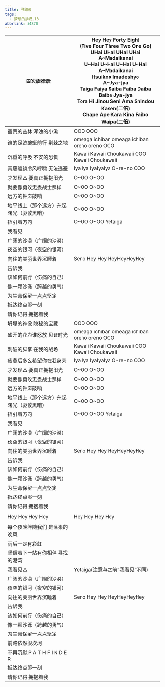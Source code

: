 ```yaml
---
title: 寻路者
tags:
  - 梦想的旗帜,13
abbrlink: 54870
---
```

|四次旋律后|Hey Hey Forty Eight<br>(Five Four Three Two One Go)<br>UHai UHai UHai UHai<br>A~Madaikanai<br>U~Hai U~Hai U~Hai U~Hai<br>A~Madaikanai<br>Itsuikno Imadeshyo<br>A~Jya-jya<br>Taiga Faiya Saiba Faiba Daiba Baiba Jya-jya<br>Tora Hi Jinou Seni Ama Shindou Kasen(二倍)<br>Chape Ape Kara Kina Faibo Waipa(二倍)|
|--|--|
|蛮荒的丛林 浑浊的小溪|OOO OOO|
|谁的足迹蜿蜒前行 荆棘之地|omeaga ichiban omeaga ichiban oreno oreno OOO|
|沉重的呼吸 不安的恐惧|Kawaii Kawaii Choukawaii OOO Kawaii Choukawaii|
|青藤缠绕冷风呼啸 无法逃避|Iya Iya IyaIyaIya O-re-no OOO|
|才发现△ 要真正拥抱阳光|O~OO O~OO|
|就要像勇敢无畏战士那样|O~OO O~OO|
|远方的钟声敲响|O~OO O~OO|
|地平线上（那个远方）升起曙光（驱散黑暗）|O~OO O~OO|
|指引着方向|O~OO O~OO Yetaiga|
|我看见|      |
|广阔的沙漠（广阔的沙漠）|      |
|夜空的银河（夜空的银河）|      |
|向往的美丽世界沉睡着|Seno Hey Hey HeyHeyHeyHey|
|告诉我|      |
|该如何前行（伤痛的自己）|      |
|像一颗沙砾（跨越的勇气）|      |
|为生命保留一点点坚定|      |
|抵达终点那一刻|      |
|请你记得 拥抱着我|      |
|坍塌的神像 隐秘的宝藏|OOO OOO|
|盛开的花为谁怒放 见证时光|omeaga ichiban omeaga ichiban oreno oreno OOO|
|刺破的脚掌 在我的战场|Kawaii Kawaii Choukawaii OOO Kawaii Choukawaii|
|疲惫后多么希望你在我身旁|Iya Iya IyaIyaIya O-re-no OOO|
|才发现△ 要真正拥抱阳光|O~OO O~OO|
|就要像勇敢无畏战士那样|O~OO O~OO|
|远方的钟声敲响|O~OO O~OO|
|地平线上（那个远方）升起曙光（驱散黑暗）|O~OO O~OO|
|指引着方向|O~OO O~OO Yetaiga|
|我看见|      |
|广阔的沙漠（广阔的沙漠）|      |
|夜空的银河（夜空的银河）|      |
|向往的美丽世界沉睡着|Seno Hey Hey HeyHeyHeyHey|
|告诉我|      |
|该如何前行（伤痛的自己）|      |
|像一颗沙砾（跨越的勇气）|      |
|为生命保留一点点坚定|      |
|抵达终点那一刻|      |
|请你记得 拥抱着我|      |
|      |      |
|Hey Hey Hey Hey|Hey Hey Hey Hey|
|      |      |
|每个夜晚伴随我们 是温柔的晚风|      |
|雨后一定有彩虹|      |
|坚信着下一站有你相伴 寻找的港湾|      |
|我看见△|Yetaiga(注意与之前“我看见”不同)|
|广阔的沙漠（广阔的沙漠）|      |
|夜空的银河（夜空的银河）|      |
|向往的美丽世界沉睡着|Seno Hey Hey HeyHeyHeyHey|
|告诉我|      |
|该如何前行（伤痛的自己）|      |
|像一颗沙砾（跨越的勇气）|      |
|为生命保留一点点坚定|      |
|前路依然很坎坷|      |
|不再沉默 P A T H F I N D E R|      |
|抵达终点那一刻|      |
|请你记得 拥抱着我|      |